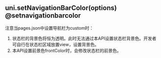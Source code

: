 ## uni.setNavigationBarColor(options) @setnavigationbarcolor

<!-- UTSAPIJSON.setNavigationBarColor.description -->

<!-- UTSAPIJSON.setNavigationBarColor.compatibility -->

注意当pages.json中设置导航栏为custom时：
1. 状态栏的背景色将恒为透明。此时无法通过本API设置状态栏背景色。开发者可自行在状态栏区域放置view，设置背景色。
2. 本API设置前景色frontColor时，会修改状态栏的前景色。

<!-- UTSAPIJSON.setNavigationBarColor.param -->

<!-- UTSAPIJSON.setNavigationBarColor.returnValue -->

<!-- UTSAPIJSON.setNavigationBarColor.example -->

<!-- UTSAPIJSON.setNavigationBarColor.tutorial -->

<!-- UTSAPIJSON.set-navigation-bar-color.example -->

<!-- UTSAPIJSON.general_type.name -->

<!-- UTSAPIJSON.general_type.param -->
